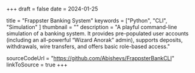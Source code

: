 +++
draft = false
date = 2024-01-25

title = "Frappster Banking System"
keywords = ["Python", "CLI", "Simulation" ]
thumbnail  = ""
description =  "A playful command-line simulation of a banking system. It provides pre-populated user accounts (including an all-powerful “Wizard Anorak” admin), supports deposits, withdrawals, wire transfers, and offers basic role-based access."

sourceCodeUrl = "https://github.com/Abishevs/FrappsterBankCLI"
linkToSource = true
+++
